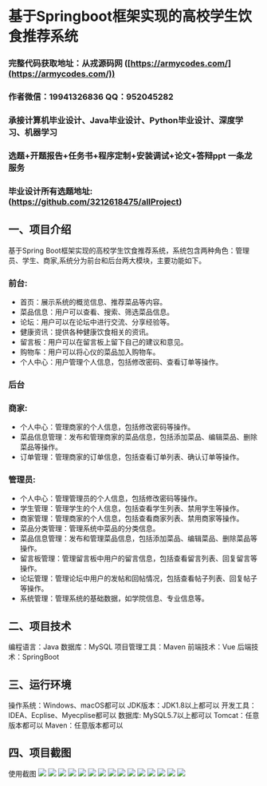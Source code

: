 基于Springboot框架实现的高校学生饮食推荐系统
=
###  完整代码获取地址：从戎源码网 ([https://armycodes.com/](https://armycodes.com/))
###  作者微信：19941326836  QQ：952045282 
###  承接计算机毕业设计、Java毕业设计、Python毕业设计、深度学习、机器学习
###  选题+开题报告+任务书+程序定制+安装调试+论文+答辩ppt 一条龙服务
###  毕业设计所有选题地址:(https://github.com/3212618475/allProject)


一、项目介绍
---
基于Spring Boot框架实现的高校学生饮食推荐系统，系统包含两种角色：管理员、学生、商家,系统分为前台和后台两大模块，主要功能如下。

### 前台:
- 首页：展示系统的概览信息、推荐菜品等内容。
- 菜品信息：用户可以查看、搜索、筛选菜品信息。
- 论坛：用户可以在论坛中进行交流、分享经验等。
- 健康资讯：提供各种健康饮食相关的资讯。
- 留言板：用户可以在留言板上留下自己的建议和意见。
- 购物车：用户可以将心仪的菜品加入购物车。
- 个人中心：用户管理个人信息，包括修改密码、查看订单等操作。

### 后台
### 商家:
- 个人中心：管理商家的个人信息，包括修改密码等操作。
- 菜品信息管理：发布和管理商家的菜品信息，包括添加菜品、编辑菜品、删除菜品等操作。
- 订单管理：管理商家的订单信息，包括查看订单列表、确认订单等操作。

  
### 管理员:
- 个人中心：管理管理员的个人信息，包括修改密码等操作。
- 学生管理：管理学生的个人信息，包括查看学生列表、禁用学生等操作。
- 商家管理：管理商家的个人信息，包括查看商家列表、禁用商家等操作。
- 菜品分类管理：管理系统中菜品的分类信息。
- 菜品信息管理：发布和管理菜品信息，包括添加菜品、编辑菜品、删除菜品等操作。
- 留言板管理：管理留言板中用户的留言信息，包括查看留言列表、回复留言等操作。
- 论坛管理：管理论坛中用户的发帖和回帖情况，包括查看帖子列表、回复帖子等操作。
- 系统管理：管理系统的基础数据，如学院信息、专业信息等。


二、项目技术
---
编程语言：Java
数据库：MySQL
项目管理工具：Maven
前端技术：Vue
后端技术：SpringBoot

三、运行环境
---
操作系统：Windows、macOS都可以
JDK版本：JDK1.8以上都可以
开发工具：IDEA、Ecplise、Myecplise都可以
数据库: MySQL5.7以上都可以
Tomcat：任意版本都可以
Maven：任意版本都可以

四、项目截图
---
使用截图
![](image/1.png)
![](image/2.png)
![](image/3.png)
![](image/4.png)
![](image/5.png)
![](image/6.png)
![](image/7.png)
![](image/8.png)
![](image/9.png)
![](image/10.png)
![](image/11.png)
![](image/12.png)
![](image/13.png)
![](image/14.png)
![](image/15.png)
